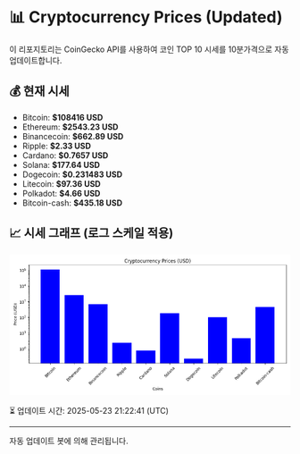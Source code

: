 
# 📊 Cryptocurrency Prices (Updated)

이 리포지토리는 CoinGecko API를 사용하여 코인 TOP 10 시세를 10분가격으로 자동 업데이트합니다.

## 💰 현재 시세
- Bitcoin: **$108416 USD**
- Ethereum: **$2543.23 USD**
- Binancecoin: **$662.89 USD**
- Ripple: **$2.33 USD**
- Cardano: **$0.7657 USD**
- Solana: **$177.64 USD**
- Dogecoin: **$0.231483 USD**
- Litecoin: **$97.36 USD**
- Polkadot: **$4.66 USD**
- Bitcoin-cash: **$435.18 USD**

## 📈 시세 그래프 (로그 스케일 적용)
![Crypto Prices](crypto_prices.png)

⏳ 업데이트 시간: 2025-05-23 21:22:41 (UTC)

---
자동 업데이트 봇에 의해 관리됩니다.
